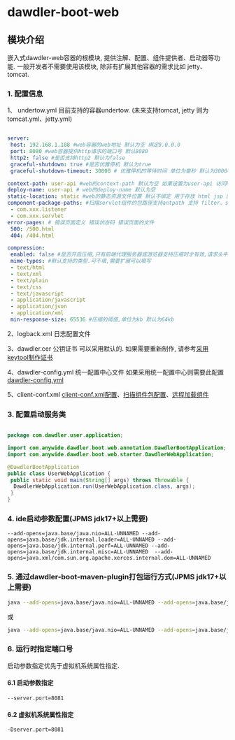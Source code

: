 # dawdler-boot-web

## 模块介绍

嵌入式dawdler-web容器的根模块, 提供注解、配置、组件提供者、启动器等功能. 一般开发者不需要使用该模块, 除非有扩展其他容器的需求比如 jetty、tomcat.

### 1. 配置信息

1、 undertow.yml 目前支持的容器undertow. (未来支持tomcat, jetty 则为tomcat.yml、jetty.yml)

```yaml

server:
 host: 192.168.1.188 #web容器的web地址 默认为空 绑定0.0.0.0
 port: 8080 #web容器提供http请求的端口号 默认8080
 http2: false #是否支持http2 默认为false
 graceful-shutdown: true #是否优雅停机 默认为true
 graceful-shutdown-timeout: 30000 # 优雅停机的等待时间 单位为毫秒 默认为30000毫秒

context-path: user-api #web的context-path 默认为空 如果设置为user-api 访问http://localhost:8080/user-api/xxx 如果不设 http://localhost:8080/xxx
deploy-name: user-api # web的deploy-name 默认为空
static-location: static #web的静态资源文件位置 默认不绑定 用于存放 html jsp 图片 js脚本等 
component-package-paths: #扫描servlet组件的包路径支持antpath 支持 filter、servlet、listener、ServletContainerInitializer中的@HandlesTypes,支持注入其他组件到全局变量 如 service、mq、redis schedule 等
 - com.xxx.listener
 - com.xxx.servlet
error-pages: # 错误页面定义 错误状态码 错误页面的文件
 500: /500.html
 404: /404.html

compression:
 enabled: false #是否开启压缩,只有前端代理服务器或游览器支持压缩时才有效,请求头中包含Accept-Encoding: gzip, deflate
 mime-types: #默认支持的类型.可不填,需要扩展可以填写
 - text/html
 - text/xml
 - text/plain
 - text/css
 - text/javascript
 - application/javascript
 - application/json
 - application/xml
 min-response-size: 65536 #压缩的阈值,单位为kb 默认为64kb

```

2、logback.xml 日志配置文件

3、dawdler.cer 公钥证书 可以采用默认的. 如果需要重新制作, 请参考[采用keytool制作证书](https://github.com/srchen1987/dawdler-series/blob/master/dawdler/dawdler-server/README.md#22-采用keytool制作证书)

4、dawdler-config.yml 统一配置中心文件 如果采用统一配置中心则需要此配置 [dawdler-config.yml](https://github.com/srchen1987/dawdler-series/blob/master/dawdler/dawdler-config-center/dawdler-config-center-consul/dawdler-config-center-consul-core/README.md#1-dawdler-configyml配置文件)

5、client-conf.xml [client-conf.xml配置](https://github.com/srchen1987/dawdler-series/blob/master/dawdler/dawdler-client/README.md#2-client-confxml配置文件说明)、[扫描组件包配置](https://github.com/srchen1987/dawdler-series/blob/master/dawdler/dawdler-client-plug-web/README.md#10-扫描组件包配置)、[远程加载组件](https://github.com/srchen1987/dawdler-series/tree/master/dawdler/dawdler-load-plug/dawdler-client-plug-load/README.md#2-配置需要加载的组件)

### 3. 配置启动服务类

```java

package com.dawdler.user.application;

import com.anywide.dawdler.boot.web.annotation.DawdlerBootApplication;
import com.anywide.dawdler.boot.web.starter.DawdlerWebApplication;

@DawdlerBootApplication
public class UserWebApplication {
 public static void main(String[] args) throws Throwable {
  DawdlerWebApplication.run(UserWebApplication.class, args);
 } 
}

```

### 4. ide启动参数配置(JPMS jdk17+以上需要)

```shell
--add-opens=java.base/java.nio=ALL-UNNAMED --add-opens=java.base/jdk.internal.loader=ALL-UNNAMED --add-opens=java.base/jdk.internal.perf=ALL-UNNAMED --add-opens=java.base/jdk.internal.misc=ALL-UNNAMED  --add-opens=java.xml/com.sun.org.apache.xerces.internal.dom=ALL-UNNAMED
```

### 5. 通过dawdler-boot-maven-plugin打包运行方式(JPMS jdk17+以上需要)

```sh
java --add-opens=java.base/java.nio=ALL-UNNAMED --add-opens=java.base/jdk.internal.loader=ALL-UNNAMED --add-opens=java.base/jdk.internal.perf=ALL-UNNAMED --add-opens=java.xml/com.sun.org.apache.xerces.internal.dom=ALL-UNNAMED --add-opens=java.base/jdk.internal.misc=ALL-UNNAMED --add-opens=java.base/java.lang=ALL-UNNAMED --add-opens=java.base/jdk.internal.perf=dawdler.boot.classloader --add-opens=java.base/jdk.internal.loader=dawdler.boot.classloader --add-opens=java.base/jdk.internal.misc=dawdler.boot.classloader  -p xxx-all.jar -m dawdler.boot.classloader
```

或

```sh
java --add-opens=java.base/java.nio=ALL-UNNAMED --add-opens=java.base/jdk.internal.loader=ALL-UNNAMED --add-opens=java.base/jdk.internal.perf=ALL-UNNAMED --add-opens=java.base/jdk.internal.misc=ALL-UNNAMED  --add-opens=java.xml/com.sun.org.apache.xerces.internal.dom=ALL-UNNAMED -jar xxx-all.jar
```

### 6. 运行时指定端口号

启动参数指定优先于虚拟机系统属性指定.

#### 6.1 启动参数指定

```shell
--server.port=8081
```

#### 6.2 虚拟机系统属性指定

```shell
-Dserver.port=8081
```